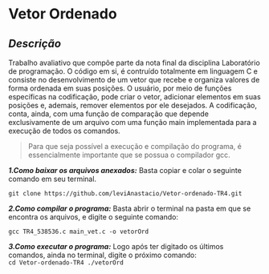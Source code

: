 # Vetor Ordenado

## *Descrição*
  Trabalho avaliativo que compõe parte da nota final da disciplina Laboratório de programação.
  O código em si, é contruído totalmente em linguagem C e consiste no desenvolvimento de um vetor 
  que recebe e organiza valores de forma 
  ordenada em suas posições. O usuário, por meio de funções específicas na codificação, pode criar 
  o vetor, adicionar elementos em suas posições e, ademais, remover elementos por ele desejados. A
  codificação, conta, ainda, com uma função de comparação que depende exclusivamente de um arquivo
  com uma função main implementada para a execução de todos os comandos.
  
  >Para que seja possível a execução e compilação do programa, é essencialmente importante que se
  possua o compilador gcc.
  
  ***1.Como baixar os arquivos anexados:***
     Basta copiar e colar o seguinte comando em seu terminal.
  ```
  git clone https://github.com/leviAnastacio/Vetor-ordenado-TR4.git
  ```
***2.Como compilar o programa:*** 
  Basta abrir o terminal na pasta em que se encontra os arquivos, e digite o seguinte comando:
  ```
  gcc TR4_538536.c main_vet.c -o vetorOrd
  ```
  ***3.Como executar o programa:***
    Logo após ter digitado os últimos comandos, ainda no terminal, digite o próximo comando:  
    ```
    cd Vetor-ordenado-TR4
    ./vetorOrd     
    ```
